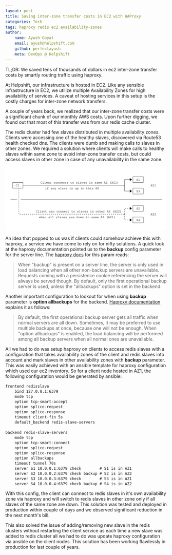 ```yaml
---
layout: post
title: Saving inter-zone transfer costs in EC2 with HAProxy
categories: Tech
tags: haproxy redis ec2 availability-zones
author:
    name: Ayush Goyal
    email: ayush@helpshift.com
    github: perfectayush
    meta: DevOps @ Helpshift
---
```

TL;DR: We saved tens of thousands of dollars in ec2 inter-zone transfer costs by smartly routing traffic using haproxy.

At Helpshift, our infrastructure is hosted in EC2. Like any sensible infrastructure in EC2, we utilize multiple Availability Zones for high availability of services. A caveat of hosting services in this setup is the costly charges for inter-zone network transfers.

A couple of years back, we realized that our inter-zone transfer costs were a significant chunk of our monthly AWS costs. Upon further digging, we found out that most of this transfer was from our redis cache cluster.

The redis cluster had few slaves distributed in multiple availability zones. Clients were accessing one of the healthy slaves, discovered via Route53 health checked dns. The clients were dumb and making calls to slaves in other zones. We required a solution where clients will make calls to healthy slaves within same zone to avoid inter-zone transfer costs, but could access slaves in other zone in case of any unavailability in the same zone.

![Client accessing zone aware redis slaves](/images/2018-04-24-saving-interzone-costs/redis_ha.svg)

An idea that popped to us was if clients could somehow achieve this with haproxy, a service we have come to rely on for nifty solutions. A quick look at the haproxy documentation pointed us to the **backup** config parameter for the server line. The [haproxy docs](http://cbonte.github.io/haproxy-dconv/1.8/configuration.html#5.2-backup) for this param reads:

> When "backup" is present on a server line, the server is only used in load balancing when all other non-backup servers are unavailable. Requests coming with a persistence cookie referencing the server will always be served though. By default, only the first operational backup server is used, unless the "allbackups" option is set in the backend.

Another important configuration to lookout for when using **backup** parameter is **option allbackups** for the backend. [Haproxy documentation](http://cbonte.github.io/haproxy-dconv/1.8/configuration.html#4-option%20allbackups) explains it as follows:

> By default, the first operational backup server gets all traffic when normal servers are all down. Sometimes, it may be preferred to use multiple backups at once, because one will not be enough. When "option allbackups" is enabled, the load balancing will be performed among all backup servers when all normal ones are unavailable.

All we had to do was setup haproxy on clients to access redis slaves with a configuration that takes availability zones of the client and redis slaves into account and mark slaves in other availability zones with **backup** parameter. This was easily achieved with an ansible template for haproxy configuration which used our ec2 inventory. So for a client node hosted in AZ1, the following configuration would be generated by ansible:

    frontend redisslave
        bind 127.0.0.1:6379
        mode tcp
        option tcp-smart-accept
        option splice-request
        option splice-response
        timeout client-fin 5s
        default_backend redis-slave-servers

    backend redis-slave-servers
        mode tcp
        option tcp-smart-connect
        option splice-request
        option splice-response
        option allbackups
        timeout tunnel 70s
        server S1 10.0.0.1:6379 check        # S1 is in AZ1
        server S2 10.0.0.2:6379 check backup # S2 is in AZ2
        server S3 10.0.0.3:6379 check        # S3 is in AZ1
        server S4 10.0.0.4:6379 check backup # S4 is in AZ2


With this config, the client can connect to redis slaves in it's own availability zone via haproxy and will switch to redis slaves in other zone only if all slaves of the same zone are down. This solution was tested and deployed in production within couple of days and we observed significant reduction in the next month's bill.

This also solved the issue of adding/removing new slave in the redis clusters without restarting the client service as each time a new slave was added to redis cluster all we had to do was update haproxy configuration via ansible on the client nodes. This solution has been working flawlessly in production for last couple of years.
